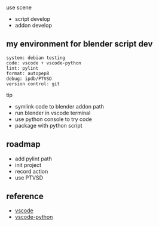 use scene
- script develop
- addon develop

## my environment for blender script dev
```
system: debian testing
code: vscode + vscode-python
lint: pylint
format: autopep8
debug: ipdb/PTVSD
version control: git
```

tip
- symlink code to blender addon path
- run blender in vscode terminal
- use python console to try code
- package with python script

## roadmap
- add pylint path
- init project
- record action
- use PTVSD

## reference
- [vscode](https://code.visualstudio.com/)
- [vscode-python](https://github.com/DonJayamanne/pythonVSCode)